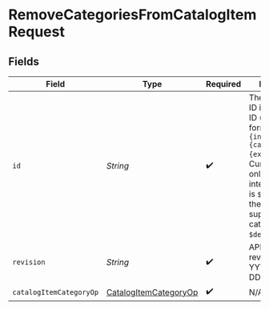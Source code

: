 # RemoveCategoriesFromCatalogItemRequest


## Fields

| Field                                                                                                                                                                                                               | Type                                                                                                                                                                                                                | Required                                                                                                                                                                                                            | Description                                                                                                                                                                                                         | Example                                                                                                                                                                                                             |
| ------------------------------------------------------------------------------------------------------------------------------------------------------------------------------------------------------------------- | ------------------------------------------------------------------------------------------------------------------------------------------------------------------------------------------------------------------- | ------------------------------------------------------------------------------------------------------------------------------------------------------------------------------------------------------------------- | ------------------------------------------------------------------------------------------------------------------------------------------------------------------------------------------------------------------- | ------------------------------------------------------------------------------------------------------------------------------------------------------------------------------------------------------------------- |
| `id`                                                                                                                                                                                                                | *String*                                                                                                                                                                                                            | :heavy_check_mark:                                                                                                                                                                                                  | The catalog item ID is a compound ID (string), with format: `{integration}:::{catalog}:::{external_id}`. Currently, the only supported integration type is `$custom`, and the only supported catalog is `$default`. | $custom:::$default:::SAMPLE-DATA-ITEM-1                                                                                                                                                                             |
| `revision`                                                                                                                                                                                                          | *String*                                                                                                                                                                                                            | :heavy_check_mark:                                                                                                                                                                                                  | API endpoint revision (format: YYYY-MM-DD[.suffix])                                                                                                                                                                 |                                                                                                                                                                                                                     |
| `catalogItemCategoryOp`                                                                                                                                                                                             | [CatalogItemCategoryOp](../../models/components/CatalogItemCategoryOp.md)                                                                                                                                           | :heavy_check_mark:                                                                                                                                                                                                  | N/A                                                                                                                                                                                                                 |                                                                                                                                                                                                                     |